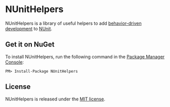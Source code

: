 # NUnitHelpers
NUnitHelpers is a library of useful helpers to add [behavior-driven development][bdd] to [NUnit][nunit].

## Get it on NuGet

To install NUnitHelpers, run the following command in the [Package Manager Console][pmc]:

    PM> Install-Package NUnitHelpers

## License
NUnitHelpers is released under the [MIT license][mit].

[bdd]:   http://en.wikipedia.org/wiki/Behavior_Driven_Development
[nunit]: http://nunit.org
[pmc]:   http://docs.nuget.org/docs/start-here/using-the-package-manager-console
[mit]:   https://github.com/martinbuberl/NUnitHelpers/blob/master/LICENSE